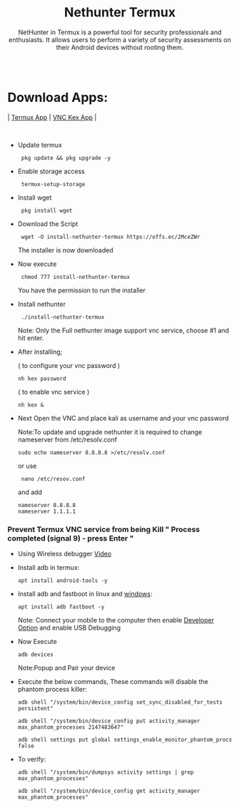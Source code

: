 # <h1 align="center"> Nethunter Termux </h1>
 
<p align="center">NetHunter in Termux is a powerful tool for security professionals and enthusiasts. It allows users to perform a variety of security assessments on their Android devices without rooting them.</p>

<br></br>
# Download Apps:
| [Termux App](https://github.com/xiv3r/Termux-Nethunter/releases/download/Apps/Termux_v0.119.1.apk) 
| [VNC Kex App](https://github.com/xiv3r/Termux-Nethunter/releases/download/Apps/offsec.nethunter.kex.apk)
|

<br>

- Update termux

       pkg update && pkg upgrade -y
   
- Enable storage access

       termux-setup-storage


- Install wget

       pkg install wget


- Download the Script

       wget -O install-nethunter-termux https://offs.ec/2MceZWr

  The installer is now downloaded
  
- Now execute

       chmod 777 install-nethunter-termux


  You have the permission to run the installer

- Install nethunter

       ./install-nethunter-termux


   Note: Only the Full nethunter image support vnc service, choose #1 and hit enter.


- After installing;
      
   ( to configure your vnc password )

      nh kex password 
             
   ( to enable vnc service )

      nh kex &

- Next Open the VNC and place kali as username and your vnc password 


  Note:To update and upgrade nethunter it is required to change nameserver from /etc/resolv.conf

      sudo echo nameserver 8.8.8.8 >/etc/resolv.conf

  or use

       nano /etc/resov.conf
  and add

      nameserver 8.8.8.8
      nameserver 1.1.1.1
     
 ### Prevent Termux VNC service from being Kill  " Process completed (signal 9) - press Enter "

- Using Wireless debugger [Video](https://www.youtube.com/watch?v=vK1Jx9ydi5c)

- Install adb in termux:

      apt install android-tools -y

- Install adb and fastboot in linux and [windows](https://www.androidpolice.com/install-adb-windows-mac-linux-guide/#:~:text=Perform%20a%20manual%20setup%20in%20Windows&text=Download%20the%20SDK%20platform%20tools%20for%20Windows%20from%20the%20Android%20Developers%20website.&text=Open%20a%20command%20window%20in,you%20can%20start%20using%20ADB.):

      apt install adb fastboot -y

  Note: Connect your mobile to the computer then enable [Developer Option](https://www.digitaltrends.com/mobile/how-to-get-developer-options-on-android/) and enable USB Debugging
  
- Now Execute

      adb devices

  Note:Popup and Pair your device  
- Execute the below commands, These commands will disable the phantom process killer:
  
      adb shell "/system/bin/device_config set_sync_disabled_for_tests persistent"

      adb shell "/system/bin/device_config put activity_manager max_phantom_processes 2147483647"
      
      adb shell settings put global settings_enable_monitor_phantom_procs false

- To verify:

      adb shell "/system/bin/dumpsys activity settings | grep max_phantom_processes"

      adb shell "/system/bin/device_config get activity_manager max_phantom_processes"
